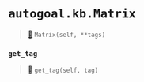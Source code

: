 # `autogoal.kb.Matrix`

> [📝](https://github.com/autogal/autogoal/blob/master/autogoal/kb/_data.py#L417)
> `Matrix(self, **tags)`

### `get_tag`

> [📝](https://github.com/autogoal/autogoal/blob/master/autogoal/kb/_data.py#L283)
> `get_tag(self, tag)`

